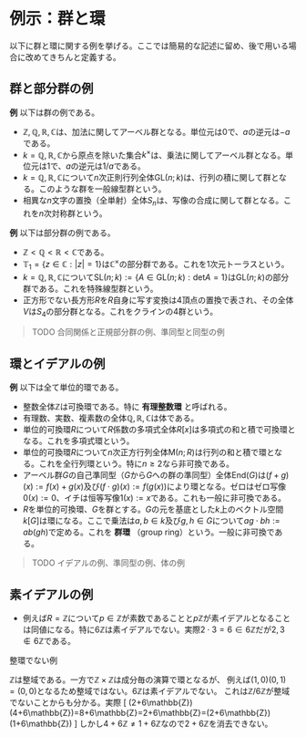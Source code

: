 
# 例示：群と環

以下に群と環に関する例を挙げる。ここでは簡易的な記述に留め、後で用いる場合に改めてきちんと定義する。




## 群と部分群の例

__例__ 以下は群の例である。

- $\mathbb{Z}, \mathbb{Q}, \mathbb{R}, \mathbb{C}$は、加法に関してアーベル群となる。単位元は$0$で、$a$の逆元は$-a$である。
- $k=\mathbb{Q}, \mathbb{R}, \mathbb{C}$から原点を除いた集合$k^{\times}$は、乗法に関してアーベル群となる。単位元は$1$で、$a$の逆元は$1/a$である。
- $k=\mathbb{Q}, \mathbb{R}, \mathbb{C}$について$n$次正則行列全体$\mathrm{GL}(n; k)$は、行列の積に関して群となる。このような群を一般線型群という。
- 相異な$n$文字の置換（全単射）全体$S_{n}$は、写像の合成に関して群となる。これを$n$次対称群という。

__例__ 以下は部分群の例である。

- $\mathbb{Z}\lt\mathbb{Q}\lt\mathbb{R}\lt\mathbb{C}$である。
- $\mathbb{T}_{1}=\lbrace z\in\mathbb{C} : \vert z \vert=1 \rbrace$は$\mathbb{C}^{\times}$の部分群である。これを$1$次元トーラスという。
- $k=\mathbb{Q}, \mathbb{R}, \mathbb{C}$について$\mathrm{SL}(n; k):=\lbrace A\in\mathrm{GL}(n; k) : \mathrm{det}A=1 \rbrace$は$\mathrm{GL}(n; k)$の部分群である。これを特殊線型群という。
- 正方形でない長方形$R$を$R$自身に写す変換は$4$頂点の置換で表され、その全体$V$は$S_{4}$の部分群となる。これをクラインの$4$群という。

> TODO 合同関係と正規部分群の例、準同型と同型の例




## 環とイデアルの例

__例__ 以下は全て単位的環である。

- 整数全体$\mathbb{Z}$は可換環である。特に **有理整数環** と呼ばれる。
- 有理数、実数、複素数の全体$\mathbb{Q}, \mathbb{R}, \mathbb{C}$は体である。
- 単位的可換環$R$について$R$係数の多項式全体$R\lbrack x \rbrack$は多項式の和と積で可換環となる。これを多項式環という。
- 単位的可換環$R$について$n$次正方行列全体$\mathrm{M}(n; R)$は行列の和と積で環となる。これを全行列環という。特に$n\ge 2$なら非可換である。
- アーベル群$G$の自己準同型（$G$から$G$への群の準同型）全体$\mathrm{End}(G)$は$(f+g)(x):=f(x)+g(x)$及び$(f\cdot g)(x):=f(g(x))$により環となる。ゼロはゼロ写像$0(x):=0$、イチは恒等写像$1(x):=x$である。これも一般に非可換である。
- $R$を単位的可換環、$G$を群とする。$G$の元を基底とした$k$上のベクトル空間$k\lbrack G \rbrack$は環になる。ここで乗法は$a, b\in k$及び$g, h\in G$について$ag\cdot bh:=ab(gh)$で定める。これを **群環** （group ring）という。一般に非可換である。

> TODO イデアルの例、準同型の例、体の例



## 素イデアルの例

- 例えば$R=\mathbb{Z}$について$p\in\mathbb{Z}$が素数であることと$p\mathbb{Z}$が素イデアルとなることは同値になる。特に$6\mathbb{Z}$は素イデアルでない。実際$2\cdot 3=6\in 6\mathbb{Z}$だが$2, 3\notin 6\mathbb{Z}$である。


整環でない例

$\mathbb{Z}$は整域である。一方で$\mathbb{Z}\times\mathbb{Z}$は成分毎の演算で環となるが、
例えば$(1, 0)(0, 1)=(0, 0)$となるため整域ではない。$6\mathbb{Z}$は素イデアルでない。
これは$\mathbb{Z}/6\mathbb{Z}$が整域でないことからも分かる。実際
\[ (2+6\mathbb{Z})(4+6\mathbb{Z})=8+6\mathbb{Z}=2+6\mathbb{Z}=(2+6\mathbb{Z})(1+6\mathbb{Z}) \]
しかし$4+6\mathbb{Z}\neq 1+6\mathbb{Z}$なので$2+6\mathbb{Z}$を消去できない。
